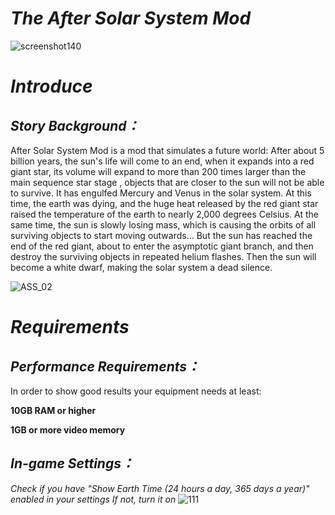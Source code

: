 # ***The After Solar System Mod***
![screenshot140](https://user-images.githubusercontent.com/78585019/194590871-bd604e61-52da-4204-831e-82dc5e87bd37.png)


# ***Introduce***

## ***Story Background：***
After Solar System Mod is a mod that simulates a future world: After about 5 billion years, the sun's life will come to an end, when it expands into a red giant star, its volume will expand to more than 200 times larger than the main sequence star stage , objects that are closer to the sun will not be able to survive. It has engulfed Mercury and Venus in the solar system. At this time, the earth was dying, and the huge heat released by the red giant star raised the temperature of the earth to nearly 2,000 degrees Celsius. At the same time, the sun is slowly losing mass, which is causing the orbits of all surviving objects to start moving outwards…
But the sun has reached the end of the red giant, about to enter the asymptotic giant branch, and then destroy the surviving objects in repeated helium flashes. Then the sun will become a white dwarf, making the solar system a dead silence.

![ASS_02](https://user-images.githubusercontent.com/78585019/194592030-a01dbbe9-cec6-4e09-b2f9-ba69aec3596e.png)

 
# ***Requirements***
## *Performance Requirements：*
In order to show good results your equipment needs at least:


****10GB RAM or higher****

****1GB or more video memory****
## *In-game Settings：*

*Check if you have "Show Earth Time (24 hours a day, 365 days a year)" enabled in your settings If not, turn it on*
![111](https://user-images.githubusercontent.com/78585019/194764856-c6c18118-4177-4670-93e8-bbc839b6e617.png)








